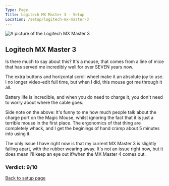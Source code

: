 ```yaml
---
Type: Page
Title: Logitech MX Master 3 - Setup
Location: /setup/logitech-mx-master-3
---
```


<div class="img-container-wide"> <img class="setup-image" alt="A picture of the Logitech MX Master 3" src="https://raw.githubusercontent.com/george-probably/probably.blog/main/Images/setup/logitech-mx-master-3.webp"> </div>

## Logitech MX Master 3

Is there much to say about this? It's a mouse, that comes from a line of mice that has served me incredibly well for over SEVEN years now.

The extra buttons and horizontal scroll wheel make it an absolute joy to use. I no longer video-edit full time, but when I did, this mouse got me through it all.

Battery life is incredible, and when you do need to charge it, you don't need to worry about where the cable goes.

Side note on the above: It's funny to me how much people talk about the charge port on the Magic Mouse, whilst ignoring the fact that it is just a terrible mouse in the first place. The ergonomics of that thing are completely whack, and I get the beginings of hand cramp about 5 minutes into using it.

The only issue I have right now is that my current MX Master 3 is slightly falling apart, with the rubber wearing away. It's not an issue right now, but it does mean I'll keep an eye out if/when the MX Master 4 comes out.

### Verdict: 9/10

[Back to setup page](/setup)